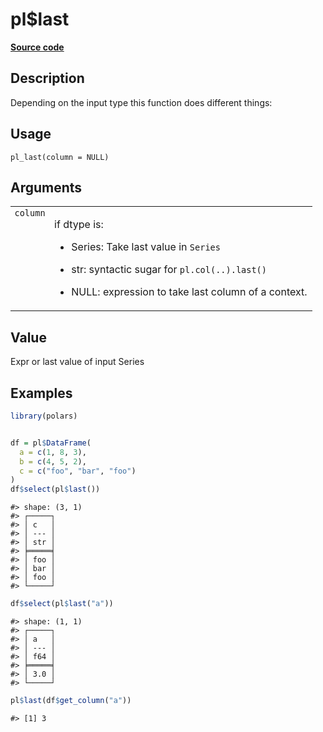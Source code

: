 
# pl$last

[**Source code**](https://github.com/pola-rs/r-polars/tree/3908b5beab9ec917b825bad8f9a820caad37cb4a/R/functions__lazy.R#L196)

## Description

Depending on the input type this function does different things:

## Usage

<pre><code class='language-R'>pl_last(column = NULL)
</code></pre>

## Arguments

<table>
<tr>
<td style="white-space: nowrap; font-family: monospace; vertical-align: top">
<code id="pl_last_:_column">column</code>
</td>
<td>

if dtype is:

<ul>
<li>

Series: Take last value in <code>Series</code>

</li>
<li>

str: syntactic sugar for
<code style="white-space: pre;">pl.col(..).last()</code>

</li>
<li>

NULL: expression to take last column of a context.

</li>
</ul>
</td>
</tr>
</table>

## Value

Expr or last value of input Series

## Examples

``` r
library(polars)


df = pl$DataFrame(
  a = c(1, 8, 3),
  b = c(4, 5, 2),
  c = c("foo", "bar", "foo")
)
df$select(pl$last())
```

    #> shape: (3, 1)
    #> ┌─────┐
    #> │ c   │
    #> │ --- │
    #> │ str │
    #> ╞═════╡
    #> │ foo │
    #> │ bar │
    #> │ foo │
    #> └─────┘

``` r
df$select(pl$last("a"))
```

    #> shape: (1, 1)
    #> ┌─────┐
    #> │ a   │
    #> │ --- │
    #> │ f64 │
    #> ╞═════╡
    #> │ 3.0 │
    #> └─────┘

``` r
pl$last(df$get_column("a"))
```

    #> [1] 3

